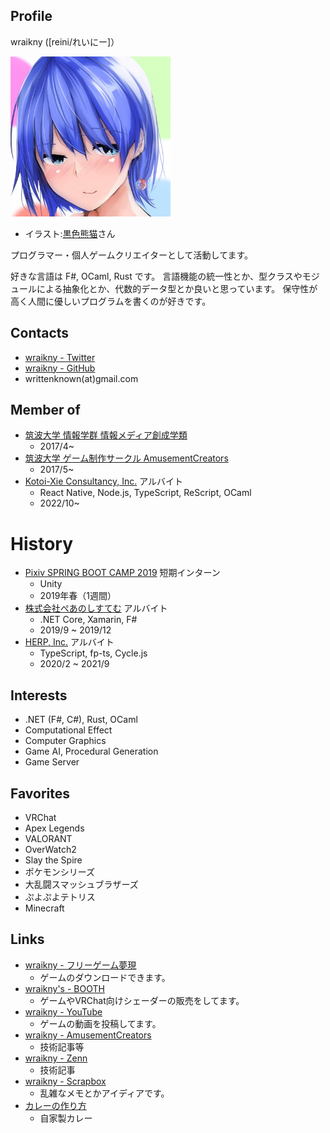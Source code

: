 ## Profile

wraikny ([reini/れいにー]）

<img src="/images/wraikny/wraikny_illustration.jpg" width="256px">

- イラスト:[黒色熊猫](https://twitter.com/higumasyake)さん

プログラマー・個人ゲームクリエイターとして活動してます。

好きな言語は F#, OCaml, Rust です。
言語機能の統一性とか、型クラスやモジュールによる抽象化とか、代数的データ型とか良いと思っています。
保守性が高く人間に優しいプログラムを書くのが好きです。


## Contacts

- [wraikny - Twitter](https://twitter.com/wraikny)
- [wraikny - GitHub](https://github.com/wraikny)
- writtenknown(at)gmail.com


## Member of

- [筑波大学 情報学群 情報メディア創成学類](https://www.mast.tsukuba.ac.jp)
  - 2017/4~
- [筑波大学 ゲーム制作サークル AmusementCreators](https://www.amusement-creators.info)
  - 2017/5~
- [Kotoi-Xie Consultancy, Inc.](https://kxc.inc) アルバイト
  - React Native, Node.js, TypeScript, ReScript, OCaml
  - 2022/10~


# History

- [Pixiv SPRING BOOT CAMP 2019](https://internship.pixiv.co.jp/) 短期インターン
  - Unity
  - 2019年春（1週間）
- [株式会社ぺあのしすてむ](https://irbank.net/mynumber/8180301021653) アルバイト
  - .NET Core, Xamarin, F#
  - 2019/9 ~ 2019/12
- [HERP, Inc.](https://herp.co.jp/) アルバイト
  - TypeScript, fp-ts, Cycle.js
  - 2020/2 ~ 2021/9


## Interests

- .NET (F#, C#), Rust, OCaml
- Computational Effect
- Computer Graphics
- Game AI, Procedural Generation
- Game Server


## Favorites

- VRChat
- Apex Legends
- VALORANT
- OverWatch2
- Slay the Spire
- ポケモンシリーズ
- 大乱闘スマッシュブラザーズ
- ぷよぷよテトリス
- Minecraft


## Links

- [wraikny - フリーゲーム夢現](https://freegame-mugen.jp/cms/mt-cp.fcgi?__mode=view&blog_id=1&id=4393)
  - ゲームのダウンロードできます。
- [wraikny's - BOOTH](https://wraikny.booth.pm)
  - ゲームやVRChat向けシェーダーの販売をしてます。
- [wraikny - YouTube](https://www.youtube.com/channel/UCZ9gPqMn0Vtd0NTIAQtrt2Q)
  - ゲームの動画を投稿してます。
- [wraikny - AmusementCreators](https://www.amusement-creators.info/authors/wraikny/)
  - 技術記事等
- [wraikny - Zenn](https://zenn.dev/wraikny)
  - 技術記事
- [wraikny - Scrapbox](https://scrapbox.io/wraikny/)
  - 乱雑なメモとかアイディアです。
- [カレーの作り方](https://scrapbox.io/wraikny/カレーの作り方)
  - 自家製カレー
